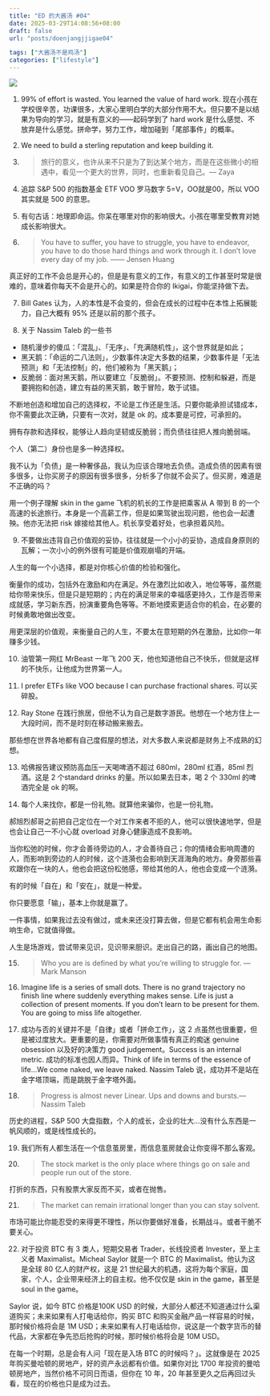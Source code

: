 ```yaml
---
title: "ED 的大酱汤 #04"
date: 2025-03-29T14:08:56+08:00
draft: false
url: "posts/doenjangjjigae04"

tags: ["大酱汤不是鸡汤"]
categories: ["lifestyle"]
---
```


![](/img/zhipark.jpeg)




1. 99% of effort is wasted. You learned the value of hard work. 现在小孩在学校很辛苦，功课很多，大家心里明白学的大部分作用不大。但只要不是以结果为导向的学习，就是有意义的——起码学到了 hard work 是什么感觉、不放弃是什么感觉。拼命学，努力工作，增加碰到「尾部事件」的概率。

2. We need to build a sterling reputation and keep building it. 

3. > 旅行的意义，也许从来不只是为了到达某个地方，而是在这些微小的相遇中，看见一个更大的世界，同时，也重新看见自己。— Zaya

4. 追踪 S&P 500 的指数基金 ETF VOO 罗马数字 5=V，OO就是00，所以 VOO 其实就是 500 的意思。

5. 有句古话：地理即命运。你呆在哪里对你的影响很大。小孩在哪里受教育对她成长影响很大。


6. > You have to suffer, you have to struggle, you have to endeavor, you have to do those hard things and work through it. I don’t love every day of my job. —— Jensen Huang

真正好的工作不会总是开心的，但是是有意义的工作，有意义的工作甚至时常是很难的，意味着你每天不会是开心的。如果是符合你的 Ikigai，你能坚持做下去。

7. Bill Gates 认为，人的本性是不会变的，但会在成长的过程中在本性上拓展能力，自己大概有 95% 还是以前的那个孩子。


8. 关于 Nassim Taleb 的一些书

- 随机漫步的傻瓜：「混乱」、「无序」、「充满随机性」，这个世界就是如此；
- 黑天鹅：「命运的二八法则」，少数事件决定大多数的结果，少数事件是「无法预测」和「无法控制」的，他们被称为「黑天鹅」；
- 反脆弱：面对黑天鹅，所以要建立「反脆弱」。不要预测、控制和躲避，而是要拥抱和创造，建立有益的黑天鹅，敢于冒险，敢于试错。

不断地创造和增加自己的选择权，不论是工作还是生活。只要你能承担试错成本，你不需要此次正确，只要有一次对，就是 ok 的。成本要是可控，可承担的。

拥有存款和选择权，能够让人趋向坚韧或反脆弱；而负债往往把人推向脆弱端。

个人（第二）身份也是多一种选择权。

我不认为「负债」是一种奢侈品，我认为应该合理地去负债。造成负债的因素有很多很多，让你买房子的原因有很多很多，分析多了你就不会买了。但买房，难道是不正确的吗？

用一个例子理解 skin in the game
飞机的机长的工作是把乘客从 A 带到 B 的一个高速的长途旅行。本身是一个高薪工作，但是如果驾驶出现问题，他也会一起遭殃。他亦无法把 risk 嫁接给其他人。机长享受着好处，也承担着风险。





9. 不要做出违背自己价值观的妥协，往往就是一个小小的妥协，造成自身原则的瓦解；一次小小的例外很有可能是价值观崩塌的开端。

人生的每一个小选择，都是对你核心价值的检验和强化。

衡量你的成功，包括外在激励和内在满足。外在激烈比如收入，地位等等，虽然能给你带来快乐，但是只是短期的；内在的满足带来的幸福感更持久，工作是否带来成就感，学习新东西，扮演重要角色等等。不断地摸索更适合你的机会，在必要的时候勇敢地做出改变。

用更深层的价值观，来衡量自己的人生，不要太在意短期的外在激励，比如你一年赚多少钱。






10. 油管第一网红 MrBeast 一年飞 200 天，他也知道他自己不快乐，但就是这样的不快乐，让他成为世界第一人。


11. I prefer ETFs like VOO because I can purchase fractional shares. 可以买碎股。


12. Ray Stone 在践行旅居，但他不认为自己是数字游民。他想在一个地方住上一大段时间，而不是时刻在移动搬来搬去。

那些想在世界各地都有自己度假屋的想法，对大多数人来说都是财务上不成熟的幻想。


13. 哈佛报告建议预防高血压一天喝啤酒不超过 680ml，280ml 红酒，85ml 烈酒。这是 2 个standard drinks 的量。所以如果去日本，喝 2 个 330ml 的啤酒完全是 ok 的啊。


14. 每个人来找你，都是一份礼物。就算他来骗你，也是一份礼物。

郝旭烈郝哥之前把自己定位在一个对工作来者不拒的人，他可以很快速地学，但是也会让自己一不小心就 overload 对身心健康造成不良影响。

当你松弛的时候，你才会善待旁边的人，才会善待自己；你的情绪会影响周遭的人，而影响到旁边的人的时候，这个涟漪也会影响到天涯海角的地方。身旁那些喜欢跟你在一块的人，他也会把这份松弛感，带给其他的人，他也会变成一个涟漪。

有的时候「自在」和「安在」，就是一种爱。

你只要愿意「输」，基本上你就是赢了。

一件事情，如果我过去没有做过，或未来还没打算去做，但是它都有机会用生命影响生命，它就值得做。 

人生是场游戏，尝试带来见识，见识带来胆识。走出自己的路，画出自己的地图。 

15. > Who you are is defined by what you’re willing to struggle for. — Mark Manson


16. Imagine life is a series of small dots. There is no grand trajectory no finish line where suddenly everything makes sense. Life is just a collection of present moments. If you don’t learn to be present for them. You are going to miss life altogether. 

17. 成功与否的关键并不是「自律」或者「拼命工作」，这 2 点虽然也很重要，但是被过度放大。更重要的是，你需要对所做事情有真正的痴迷 genuine obsession 以及好的决策力 good judgement。Success is an internal metric. 成功的标准也因人而异。Think of life in terms of the essence of life…We come naked, we leave naked. Nassim Taleb 说，成功并不是站在金字塔顶端，而是跳脱于金字塔外面。

18. > Progress is almost never Linear. Ups and downs and bursts.— Nassim Taleb

历史的进程，S&P 500 大盘指数，个人的成长，企业的壮大…没有什么东西是一帆风顺的，或是线性成长的。 

19. 我们所有人都生活在一个信息茧房里，而信息茧房就会让你变得不那么客观。

20. > The stock market is the only place where things go on sale and people run out of the store.

打折的东西，只有股票大家反而不买，或者在抛售。


21. > The market can remain irrational longer than you can stay solvent.

市场可能比你能忍受的来得更不理性，所以你要做好准备，长期战斗。或者干脆不要关心。

22. 对于投资 BTC 有 3 类人，短期交易者 Trader，长线投资者 Invester，至上主义者 Maximalist。Micheal Saylor 就是一个 BTC 的 Maximalist。他认为这是全球 80 亿人的财产权，这是 21 世纪最大的机遇，这将为每个家庭，国家，个人，企业带来经济上的自主权。他不仅仅是 skin in the game，甚至是 soul in the game。

Saylor 说，如今 BTC 价格是100K USD 的时候，大部分人都还不知道通过什么渠道购买；未来如果有人打电话给你，购买 BTC 和购买金融产品一样容易的时候，那时候价格将会是 1M USD；未来如果有人打电话给你，说这是一个数字货币的替代品，大家都在争先恐后抢购的时候，那时候价格将会是 10M USD。

在每一个时期，总是会有人问「现在是入场 BTC 的时候吗？」。这就像是在 2025 年购买曼哈顿的房地产，好的资产永远都有价值。如果你对比 1700 年投资的曼哈顿房地产，当然价格不可同日而语，但你在 10 年，20 年甚至更久之后再回过头看，现在的价格也只是成为过去。